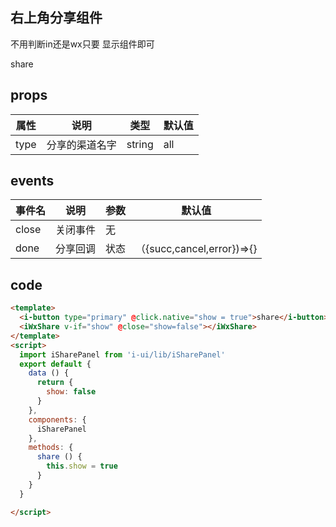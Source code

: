 ## 右上角分享组件
不用判断in还是wx只要 显示组件即可

<div class="i-share-panel-phone">
  <i-button type="primary" @click.native="show = true">share</i-button>
  <iWxShare v-if="show" @close="show=false" @done="done"></iWxShare>
</div>
<script>
  import iWxShare from 'i-ui/lib/iWxShare'
  export default {
    data () {
      return {
        show: false
      }
    },
    components: {
      iWxShare
    },
    created () {
      document.getElementsByTagName('html')[0].setAttribute("style","font-size: 37.5px;")
    },
    methods:{
      done({succ,cancel,error}) {
        alert(succ)
      }
    }
  }

</script>
<style lang="scss">
    .i-wx-share { 
      position: absolute !important;
    }
</style>

 ## props

 |属性 | 说明 | 类型 | 默认值 |
 |---  | --- | ---  | --- |
 |type  | 分享的渠道名字  | string | all |

 ## events
 
 |事件名 | 说明 | 参数 | 默认值 |
 |---  | --- | ---  | --- |
 |close  | 关闭事件  | 无 |  |
 |done  | 分享回调  | 状态 | （{succ,cancel,error})=>{} |

## code
```html
<template>
  <i-button type="primary" @click.native="show = true">share</i-button>
  <iWxShare v-if="show" @close="show=false"></iWxShare>
</template>
<script>
  import iSharePanel from 'i-ui/lib/iSharePanel'
  export default {
    data () {
      return {
        show: false
      }
    },
    components: {
      iSharePanel
    },
    methods: {
      share () {
        this.show = true
      }
    }
  }

</script>
```